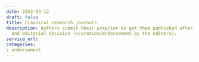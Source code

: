 ```yaml
---
date: 2022-03-12
draft: false
title: Classical research journals
description: Authors submit their preprint to get them published after peer-review
  and editorial decision (=curation/endorsement by the editors).
service_url:
categories:
- endorsement
---
```



